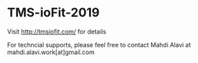 # TMS-ioFit-2019
Visit http://tmsiofit.com/ for details


For techncial supports, please feel free to contact Mahdi Alavi at mahdi.alavi.work[at]gmail.com
